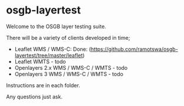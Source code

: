 # osgb-layertest

Welcome to the OSGB layer testing suite.

There will be a variety of clients developed in time;

- Leaflet WMS / WMS-C: Done: (https://github.com/ramotswa/osgb-layertest/tree/master/leaflet)
- Leaflet WMTS - todo
- Openlayers 2.x WMS / WMS-C / WMTS - todo
- Openlayers 3 WMS / WMS-C / WMTS - todo

Instructions are in each folder.

Any questions just ask.


